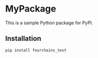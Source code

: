# MyPackage

This is a sample Python package for PyPI.

## Installation

```sh
pip install fourchains_test
